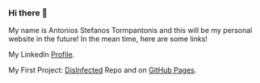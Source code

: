 ### Hi there 👋
My name is Antonios Stefanos Tormpantonis and this will be my personal website in the future!
In the mean time, here are some links!

My LinkedIn [Profile](https://www.linkedin.com/in/antonis-tormp/).

My First Project: [DisInfected](https://github.com/AntonisTorb/DisInfected) Repo and on [GitHub Pages](https://antonistorb.github.io/DisInfected/).


<!--
**AntonisTorb/AntonisTorb** is a ✨ _special_ ✨ repository because its `README.md` (this file) appears on your GitHub profile.

Here are some ideas to get you started:

- 🔭 I’m currently working on ...
- 🌱 I’m currently learning ...
- 👯 I’m looking to collaborate on ...
- 🤔 I’m looking for help with ...
- 💬 Ask me about ...
- 📫 How to reach me: ...
- 😄 Pronouns: ...
- ⚡ Fun fact: ...
-->
